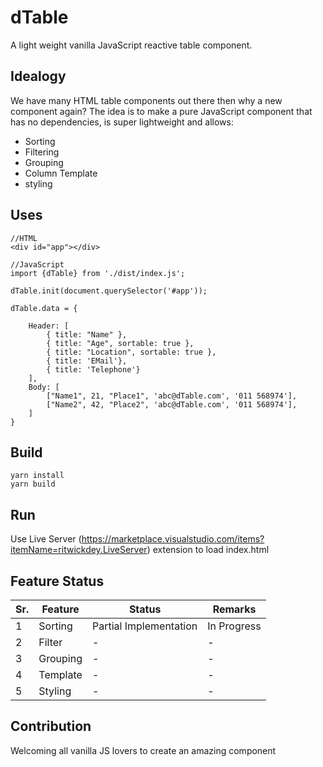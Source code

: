 # dTable
A light weight vanilla JavaScript reactive table component.

## Idealogy
We have many HTML table components out there then why a new component again? 
The idea is to make a pure JavaScript component that has no dependencies, is super lightweight and allows:

* Sorting
* Filtering
* Grouping
* Column Template
* styling

## Uses
```
//HTML
<div id="app"></div>

//JavaScript
import {dTable} from './dist/index.js';

dTable.init(document.querySelector('#app'));

dTable.data = { 
    
    Header: [
        { title: "Name" }, 
        { title: "Age", sortable: true }, 
        { title: "Location", sortable: true }, 
        { title: 'EMail'}, 
        { title: 'Telephone'}
    ],
    Body: [
        ["Name1", 21, "Place1", 'abc@dTable.com', '011 568974'],
        ["Name2", 42, "Place2", 'abc@dTable.com', '011 568974'],
    ]
}
```

## Build
```
yarn install
yarn build
```

## Run
Use Live Server (https://marketplace.visualstudio.com/items?itemName=ritwickdey.LiveServer) extension to load index.html

## Feature Status
|Sr.|Feature|Status|Remarks|
|---|-------|------|-------|
|1  |Sorting| Partial Implementation| In Progress|
|2  |Filter| -| -|
|3  |Grouping| -| -|
|4  |Template| -| -|
|5  |Styling| -| -|

## Contribution
Welcoming all vanilla JS lovers to create an amazing component